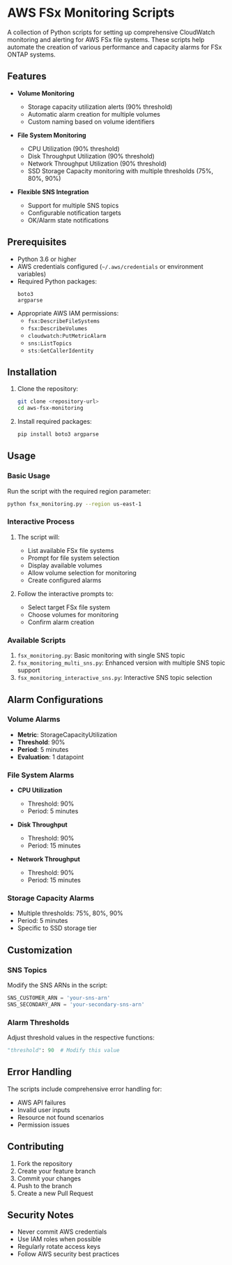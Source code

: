 # AWS FSx Monitoring Scripts

A collection of Python scripts for setting up comprehensive CloudWatch monitoring and alerting for AWS FSx file systems. These scripts help automate the creation of various performance and capacity alarms for FSx ONTAP systems.

## Features

- **Volume Monitoring**
  - Storage capacity utilization alerts (90% threshold)
  - Automatic alarm creation for multiple volumes
  - Custom naming based on volume identifiers

- **File System Monitoring**
  - CPU Utilization (90% threshold)
  - Disk Throughput Utilization (90% threshold)
  - Network Throughput Utilization (90% threshold)
  - SSD Storage Capacity monitoring with multiple thresholds (75%, 80%, 90%)

- **Flexible SNS Integration**
  - Support for multiple SNS topics
  - Configurable notification targets
  - OK/Alarm state notifications

## Prerequisites

- Python 3.6 or higher
- AWS credentials configured (`~/.aws/credentials` or environment variables)
- Required Python packages:
  ```
  boto3
  argparse
  ```
- Appropriate AWS IAM permissions:
  - `fsx:DescribeFileSystems`
  - `fsx:DescribeVolumes`
  - `cloudwatch:PutMetricAlarm`
  - `sns:ListTopics`
  - `sts:GetCallerIdentity`

## Installation

1. Clone the repository:
   ```bash
   git clone <repository-url>
   cd aws-fsx-monitoring
   ```

2. Install required packages:
   ```bash
   pip install boto3 argparse
   ```

## Usage

### Basic Usage

Run the script with the required region parameter:

```bash
python fsx_monitoring.py --region us-east-1
```

### Interactive Process

1. The script will:
   - List available FSx file systems
   - Prompt for file system selection
   - Display available volumes
   - Allow volume selection for monitoring
   - Create configured alarms

2. Follow the interactive prompts to:
   - Select target FSx file system
   - Choose volumes for monitoring
   - Confirm alarm creation

### Available Scripts

1. `fsx_monitoring.py`: Basic monitoring with single SNS topic
2. `fsx_monitoring_multi_sns.py`: Enhanced version with multiple SNS topic support
3. `fsx_monitoring_interactive_sns.py`: Interactive SNS topic selection

## Alarm Configurations

### Volume Alarms
- **Metric**: StorageCapacityUtilization
- **Threshold**: 90%
- **Period**: 5 minutes
- **Evaluation**: 1 datapoint

### File System Alarms
- **CPU Utilization**
  - Threshold: 90%
  - Period: 5 minutes
  
- **Disk Throughput**
  - Threshold: 90%
  - Period: 15 minutes
  
- **Network Throughput**
  - Threshold: 90%
  - Period: 15 minutes

### Storage Capacity Alarms
- Multiple thresholds: 75%, 80%, 90%
- Period: 5 minutes
- Specific to SSD storage tier

## Customization

### SNS Topics
Modify the SNS ARNs in the script:
```python
SNS_CUSTOMER_ARN = 'your-sns-arn'
SNS_SECONDARY_ARN = 'your-secondary-sns-arn'
```

### Alarm Thresholds
Adjust threshold values in the respective functions:
```python
"threshold": 90  # Modify this value
```

## Error Handling

The scripts include comprehensive error handling for:
- AWS API failures
- Invalid user inputs
- Resource not found scenarios
- Permission issues

## Contributing

1. Fork the repository
2. Create your feature branch
3. Commit your changes
4. Push to the branch
5. Create a new Pull Request


## Security Notes

- Never commit AWS credentials
- Use IAM roles when possible
- Regularly rotate access keys
- Follow AWS security best practices